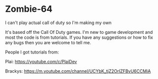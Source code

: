 # Zombie-64
I can't play actual call of duty so I'm making my own


It's based off the Call Of Duty games.
I'm new to game development and most the code is from tutorials.
If you have any suggestions or how to fix any bugs then you are welcome to tell me.


People I got tutorials from:

Plai: https://youtube.com/c/PlaiDev

Brackys: https://m.youtube.com/channel/UCYbK_tjZ2OrIZFBvU6CCMiA

